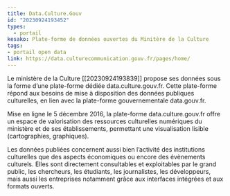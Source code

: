 ```yaml
---
title: Data.Culture.Gouv
id: "20230924193452"
types:
  - portail
kesako: Plate-forme de données ouvertes du Minitère de la Culture 
tags: 
- portail open data
link: https://data.culturecommunication.gouv.fr/pages/home/ 
---
```


Le ministère de la Culture [[20230924193839]] propose ses données sous la forme d’une plate-forme dédiée data.culture.gouv.fr. 
Cette plate-forme répond aux besoins de mise à disposition des données publiques culturelles, en lien avec la plate-forme gouvernementale data.gouv.fr.

Mise en ligne le 5 décembre 2016, la plate-forme data.culture.gouv.fr offre un espace de valorisation des ressources culturelles numériques du ministère et de ses établissements, permettant une visualisation lisible (cartographies, graphiques).

Les données publiées concernent aussi bien l’activité des institutions culturelles que des aspects économiques ou encore des évènements culturels. Elles sont directement consultables et exploitables par le grand public, les chercheurs, les étudiants, les journalistes, les développeurs, mais aussi les entreprises notamment grâce aux interfaces intégrées et aux formats ouverts.